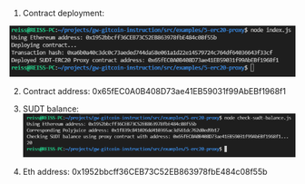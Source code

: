 1. Contract deployment:

![contract-deployment](https://github.com/Reiss2000/nervos-hackathon/blob/main/Task5/contract%20deployment.png?raw=true)

2. Contract address: 0x65fEC0A0B408D73ae41EB59031f99AbEBf1968f1


3. SUDT balance: ![sudt-balance](https://github.com/Reiss2000/nervos-hackathon/blob/main/Task5/sudt-balance.png?raw=true)


4. Eth address: 0x1952bbcff36CEB73C52EB863978fbE484c08f55b
